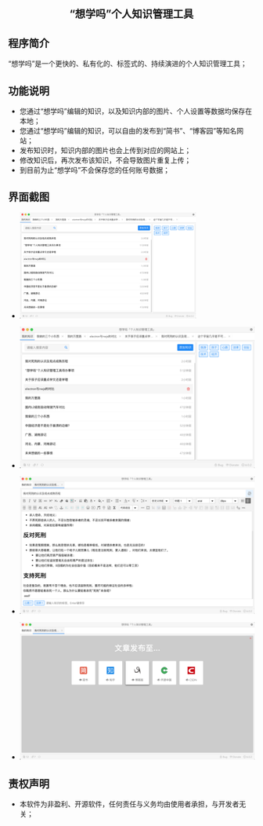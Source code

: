<h2 align="center">“想学吗”个人知识管理工具</h2>

## 程序简介

“想学吗”是一个更快的、私有化的、标签式的、持续演进的个人知识管理工具；

## 功能说明

* 您通过“想学吗”编辑的知识，以及知识内部的图片、个人设置等数据均保存在本地；
* 您通过“想学吗”编辑的知识，可以自由的发布到“简书”、“博客园”等知名网站；
* 发布知识时，知识内部的图片也会上传到对应的网站上；
* 修改知识后，再次发布该知识，不会导致图片重复上传；
* 到目前为止“想学吗”不会保存您的任何账号数据；

## 界面截图

* <img width="360" src="/publicity/mac_index.png" alt="Vue logo">

* ![知识首页](/publicity/mac_index.png)

* ![知识编辑](/publicity/mac_edit.png)

* ![知识发布](/publicity/mac_publish.png)

## 责权声明

* 本软件为非盈利、开源软件，任何责任与义务均由使用者承担，与开发者无关；